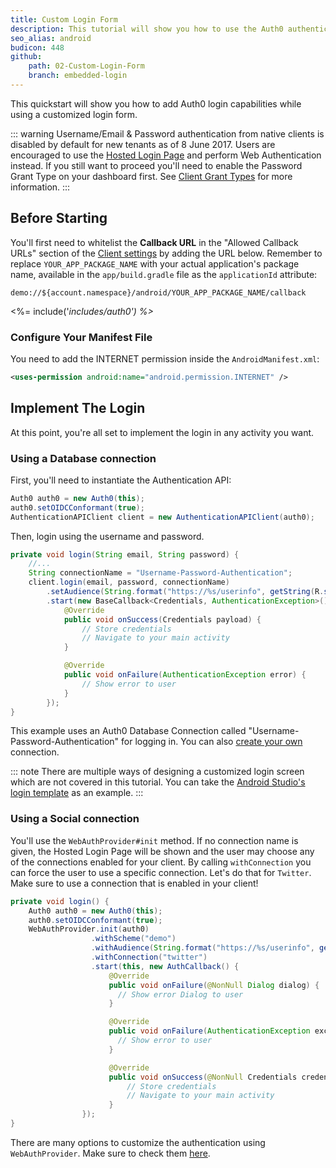 ```yaml
---
title: Custom Login Form
description: This tutorial will show you how to use the Auth0 authentication API in your Android project to create a custom login form.
seo_alias: android
budicon: 448
github:
    path: 02-Custom-Login-Form
    branch: embedded-login
---
```


This quickstart will show you how to add Auth0 login capabilities while using a customized login form.

::: warning
Username/Email & Password authentication from native clients is disabled by default for new tenants as of 8 June 2017. Users are encouraged to use the [Hosted Login Page](/hosted-pages/login) and perform Web Authentication instead. If you still want to proceed you'll need to enable the Password Grant Type on your dashboard first. See [Client Grant Types](/clients/client-grant-types) for more information.
:::

## Before Starting

You'll first need to whitelist the **Callback URL** in the "Allowed Callback URLs" section of the [Client settings](${manage_url}/#/clients) by adding the URL below. Remember to replace `YOUR_APP_PACKAGE_NAME` with your actual application's package name, available in the `app/build.gradle` file as the `applicationId` attribute:

```text
demo://${account.namespace}/android/YOUR_APP_PACKAGE_NAME/callback
```

<%= include('_includes/_auth0') %>__

### Configure Your Manifest File

You need to add the INTERNET permission inside the `AndroidManifest.xml`:

```xml
<uses-permission android:name="android.permission.INTERNET" />
```

## Implement The Login

At this point, you're all set to implement the login in any activity you want.

### Using a Database connection

First, you'll need to instantiate the Authentication API:

```java
Auth0 auth0 = new Auth0(this);
auth0.setOIDCConformant(true);
AuthenticationAPIClient client = new AuthenticationAPIClient(auth0);
```

Then, login using the username and password.

```java
private void login(String email, String password) {
    //...
    String connectionName = "Username-Password-Authentication";
    client.login(email, password, connectionName)
        .setAudience(String.format("https://%s/userinfo", getString(R.string.com_auth0_domain)))
        .start(new BaseCallback<Credentials, AuthenticationException>() {
            @Override
            public void onSuccess(Credentials payload) {
                // Store credentials
                // Navigate to your main activity
            }

            @Override
            public void onFailure(AuthenticationException error) {
                // Show error to user
            }
        });
}
```

This example uses an Auth0 Database Connection called "Username-Password-Authentication" for logging in. You can also [create your own](${manage_url}/#/connections/database/new) connection.

::: note
There are multiple ways of designing a customized login screen which are not covered in this tutorial. You can take the [Android Studio's login template](https://developer.android.com/studio/projects/templates.html) as an example.
:::

### Using a Social connection

You'll use the `WebAuthProvider#init` method. If no connection name is given, the Hosted Login Page will be shown and the user may choose any of the connections enabled for your client. By calling `withConnection` you can force the user to use a specific connection. Let's do that for `Twitter`. Make sure to use a connection that is enabled in your client!

```java
private void login() {
    Auth0 auth0 = new Auth0(this);
    auth0.setOIDCConformant(true);
    WebAuthProvider.init(auth0)
                  .withScheme("demo")
                  .withAudience(String.format("https://%s/userinfo", getString(R.string.com_auth0_domain)))
                  .withConnection("twitter")
                  .start(this, new AuthCallback() {
                      @Override
                      public void onFailure(@NonNull Dialog dialog) {
                        // Show error Dialog to user
                      }

                      @Override
                      public void onFailure(AuthenticationException exception) {
                        // Show error to user
                      }

                      @Override
                      public void onSuccess(@NonNull Credentials credentials) {
                          // Store credentials
                          // Navigate to your main activity
                      }
                });
}
```

There are many options to customize the authentication using `WebAuthProvider`. Make sure to check them [here](/libraries/auth0-android#implementing-web-based-auth).
